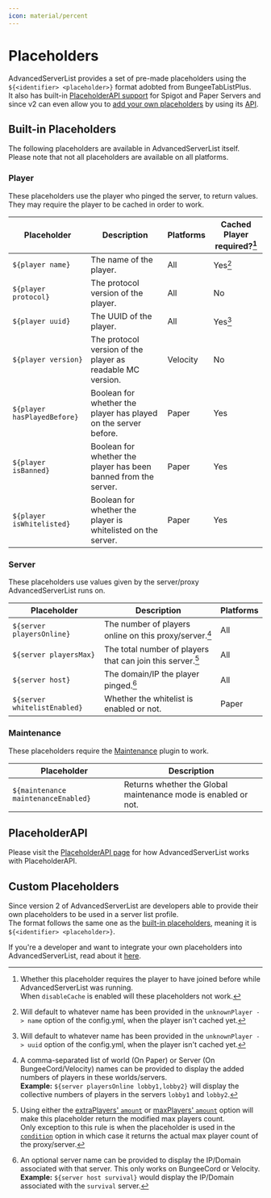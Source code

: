 ```yaml
---
icon: material/percent
---
```


# Placeholders

AdvancedServerList provides a set of pre-made placeholders using the `${<identifier> <placeholder>}` format adobted from BungeeTabListPlus.  
It also has built-in [PlaceholderAPI support](#placeholderapi) for Spigot and Paper Servers and since v2 can even allow you to [add your own placeholders](#custom-placeholders) by using its [API](../api/index.md).

## Built-in Placeholders

The following placeholders are available in AdvancedServerList itself. Please note that not all placeholders are available on all platforms.

### Player

These placeholders use the player who pinged the server, to return values. They may require the player to be cached in order to work.

| Placeholder                 | Description                                                     | Platforms    | Cached Player required?[^1] |
|-----------------------------|-----------------------------------------------------------------|--------------|-----------------------------|
| `${player name}`            | The name of the player.                                         | All          | Yes[^2]                     |
| `${player protocol}`        | The protocol version of the player.                             | All          | No                          |
| `${player uuid}`            | The UUID of the player.                                         | All          | Yes[^3]                     |
| `${player version}`         | The protocol version of the player as readable MC version.      | Velocity     | No                          |
| `${player hasPlayedBefore}` | Boolean for whether the player has played on the server before. | Paper        | Yes                         |
| `${player isBanned}`        | Boolean for whether the player has been banned from the server. | Paper        | Yes                         |
| `${player isWhitelisted}`   | Boolean for whether the player is whitelisted on the server.    | Paper        | Yes                         |

[^1]:
    Whether this placeholder requires the player to have joined before while AdvancedServerList was running.  
    When `disableCache` is enabled will these placeholders not work.
[^2]: Will default to whatever name has been provided in the `unknownPlayer -> name` option of the config.yml, when the player isn't cached yet.
[^3]: Will default to whatever name has been provided in the `unknownPlayer -> uuid` option of the config.yml, when the player isn't cached yet.

### Server

These placeholders use values given by the server/proxy AdvancedServerList runs on.

| Placeholder                  | Description                                                | Platforms |
|------------------------------|------------------------------------------------------------|-----------|
| `${server playersOnline}`    | The number of players online on this proxy/server.[^4]     | All       |
| `${server playersMax}`       | The total number of players that can join this server.[^5] | All       |
| `${server host}`             | The domain/IP the player pinged.[^6]                       | All       |
| `${server whitelistEnabled}` | Whether the whitelist is enabled or not.                   | Paper     |

[^4]:
    A comma-separated list of world (On Paper) or Server (On BungeeCord/Velocity) names can be provided to display the added numbers of players in these worlds/servers.  
    **Example:** `${server playersOnline lobby1,lobby2}` will display the collective numbers of players in the servers `lobby1` and `lobby2`.
[^5]:
    Using either the [extraPlayers' `amount`](index.md#extraplayers-amount) or [maxPlayers' `amount`](index.md#maxplayers-amount) option will make this placeholder return the modified max players count.  
    Only exception to this rule is when the placeholder is used in the [`condition`](index.md#condition) option in which case it returns the actual max player count of the proxy/server.
[^6]:
    An optional server name can be provided to display the IP/Domain associated with that server. This only works on BungeeCord or Velocity.  
    **Example:** `${server host survival}` would display the IP/Domain associated with the `survival` server.

### Maintenance

These placeholders require the [Maintenance](https://hangar.papermc.io/kennytv/Maintenance) plugin to work.

| Placeholder                         | Description                                                    |
|-------------------------------------|----------------------------------------------------------------|
| `${maintenance maintenanceEnabled}` | Returns whether the Global maintenance mode is enabled or not. |

## PlaceholderAPI

Please visit the [PlaceholderAPI page](../placeholderapi/index.md) for how AdvancedServerList works with PlaceholderAPI.

## Custom Placeholders

Since version 2 of AdvancedServerList are developers able to provide their own placeholders to be used in a server list profile.  
The format follows the same one as the [built-in placeholders](#built-in-placeholders), meaning it is `${<identifier> <placeholder>}`.

If you're a developer and want to integrate your own placeholders into AdvancedServerList, read about it [here](../api/index.md).
